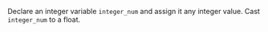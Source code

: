 Declare an integer variable `integer_num` and assign it any integer value.
Cast `integer_num` to a float.